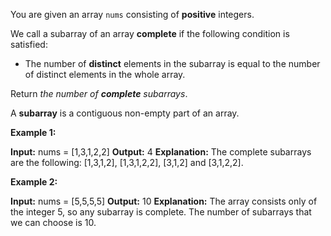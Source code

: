 You are given an array  `nums`  consisting of  **positive**  integers.

We call a subarray of an array  **complete**  if the following condition is satisfied:

-   The number of  **distinct**  elements in the subarray is equal to the number of distinct elements in the whole array.

Return  _the number of  **complete**  subarrays_.

A  **subarray**  is a contiguous non-empty part of an array.

**Example 1:**

**Input:** nums = [1,3,1,2,2]
**Output:** 4
**Explanation:** The complete subarrays are the following: [1,3,1,2], [1,3,1,2,2], [3,1,2] and [3,1,2,2].

**Example 2:**

**Input:** nums = [5,5,5,5]
**Output:** 10
**Explanation:** The array consists only of the integer 5, so any subarray is complete. The number of subarrays that we can choose is 10.
